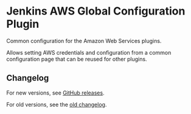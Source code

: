 # Jenkins AWS Global Configuration Plugin

Common configuration for the Amazon Web Services plugins.

Allows setting AWS credentials and configuration from a common configuration page that can be reused for other plugins.

## Changelog

For new versions, see [GitHub releases](https://github.com/jenkinsci/aws-global-configuration-plugin/releases).

For old versions, see the [old changelog](old-changes.md).
